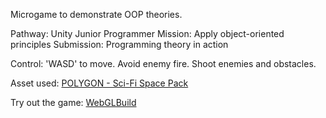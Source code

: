 Microgame to demonstrate OOP theories.

Pathway: Unity Junior Programmer
Mission: Apply object-oriented principles 
Submission: Programming theory in action

Control: 'WASD' to move. 
Avoid enemy fire. Shoot enemies and obstacles.

Asset used: [POLYGON - Sci-Fi Space Pack](https://syntystore.com/products/polygon-sci-fi-space-pack)

Try out the game: [WebGLBuild](https://play.unity.com/mg/other/webgl-builds-163457)

